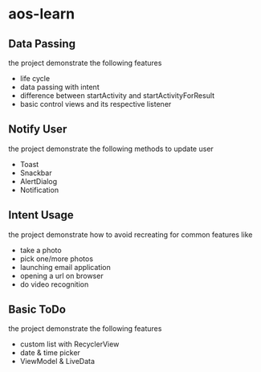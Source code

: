 # aos-learn

## Data Passing

the project demonstrate the following features

* life cycle
* data passing with intent
* difference between startActivity and startActivityForResult
* basic control views and its respective listener

## Notify User

the project demonstrate the following methods to update user 

* Toast 
* Snackbar
* AlertDialog
* Notification

## Intent Usage

the project demonstrate how to avoid recreating for common features like

* take a photo
* pick one/more photos
* launching email application
* opening a url on browser
* do video recognition

## Basic ToDo
the project demonstrate the following features

* custom list with RecyclerView
* date & time picker
* ViewModel & LiveData